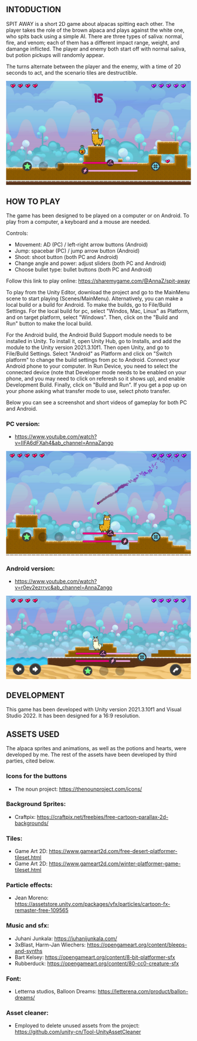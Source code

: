 ## INTODUCTION

SPIT AWAY is a short 2D game about alpacas spitting each other. The player takes the role of the brown alpaca and plays against the white one, who spits back using a simple AI. There are three types of saliva: normal, fire, and venom; each of them has a different impact range, weight, and damange inflicted. The player and enemy both start off with normal saliva, but potion pickups will randomly appear. 

The turns alternate between the player and the enemy, with a time of 20 seconds to act, and the scenario tiles are destructible. 

![Screenshot](/Images/Screenshot_pc1.jpg)

## HOW TO PLAY

The game has been designed to be played on a computer or on Android. To play from a computer, a keyboard and a mouse are needed. 

Controls:

- Movement: AD (PC) / left-right arrow buttons (Android)
- Jump: spacebar (PC) / jump arrow button (Android)
- Shoot: shoot button (both PC and Android)
- Change angle and power: adjust sliders (both PC and Android)
- Choose bullet type: bullet buttons (both PC and Android)

Follow this link to play online: https://sharemygame.com/@AnnaZ/spit-away

To play from the Unity Editor, download the project and go to the MainMenu scene to start playing (Scenes/MainMenu). Alternatively, you can make a local build or a build for Android. To make the builds, go to File/Build Settings. For the local build for pc, select "Windos, Mac, Linux" as Platform, and on target platform, select "Windows". Then, click on the "Build and Run" button to make the local build. 

For the Android build, the Android Build Support module needs to be installed in Unity. To install it, open Unity Hub, go to Installs, and add the module to the Unity version 2021.3.10f1. Then open Unity, and go to File/Build Settings. Select "Android" as Platform and click on "Switch platform" to change the build settings from pc to Android. Connect your Android phone to your computer. In Run Device, you need to select the connected device (note that Developer mode needs to be enabled on your phone, and you may need to click on referesh so it shows up), and enable Development Build. Finally, click on "Build and Run". If you get a pop up on your phone asking what transfer mode to use, select photo transfer.

Below you can see a screenshot and short videos of gameplay for both PC and Android.

### PC version:
- https://www.youtube.com/watch?v=IIFA6dFXah4&ab_channel=AnnaZango

![Screenshot](/Images/Screenshot_pc4.jpg)

### Android version:
- https://www.youtube.com/watch?v=r0ev2ezrrvc&ab_channel=AnnaZango 

![Screenshot](/Images/Screenshot_Android.jpeg)

## DEVELOPMENT

This game has been developed with Unity version 2021.3.10f1 and Visual Studio 2022. It has been designed for a 16:9 resolution.


## ASSETS USED

The alpaca sprites and animations, as well as the potions and hearts, were developed by me. The rest of the assets have been developed by third parties, cited below.

### Icons for the buttons
- The noun project: https://thenounproject.com/icons/

### Background Sprites:
- Craftpix: https://craftpix.net/freebies/free-cartoon-parallax-2d-backgrounds/

### Tiles:
- Game Art 2D: https://www.gameart2d.com/free-desert-platformer-tileset.html
- Game Art 2D: https://www.gameart2d.com/winter-platformer-game-tileset.html

### Particle effects:
- Jean Moreno: https://assetstore.unity.com/packages/vfx/particles/cartoon-fx-remaster-free-109565

### Music and sfx:
- Juhani Junkala: https://juhanijunkala.com/ 
- 3xBlast, Harm-Jan Wiechers: https://opengameart.org/content/bleeps-and-synths
- Bart Kelsey: https://opengameart.org/content/8-bit-platformer-sfx
- Rubberduck: https://opengameart.org/content/80-cc0-creature-sfx 

### Font:
- Letterna studios, Balloon Dreams: https://letterena.com/product/ballon-dreams/

### Asset cleaner:
- Employed to delete unused assets from the project: 
https://github.com/unity-cn/Tool-UnityAssetCleaner

